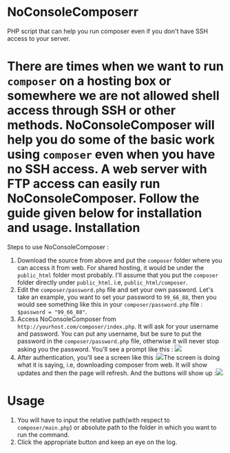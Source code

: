 NoConsoleComposerr
=================

PHP script that can help you run composer even if you don't have SSH access to your server.

There are times when we want to run `composer` on a hosting box or somewhere we are not allowed shell access through SSH or other methods. NoConsoleComposer will help you do some of the basic work using `composer` even when you have no SSH access. A web server with FTP access can easily run NoConsoleComposer. Follow the guide given below for installation and usage.
Installation
=================

Steps to use NoConsoleComposer :

 1. Download the source from above and put the `composer` folder where you can access it from web. For shared hosting, it would be under the `public_html` folder most probably. I'll assume that you put the `composer` folder directly under `public_html`. i.e, `public_html/composer`.
 2. Edit the `composer/password.php` file and set your own password. Let's take an example, you want to set your password to `99_66_88`, then you would see something like this in your `composer/password.php` file : `$password = "99_66_88"`.
 3. Access NoConsoleComposer from `http://yourhost.com/composer/index.php`. It will ask for your username and password. You can put any username, but be sure to put the password in the `composer/password.php` file, otherwise it will never stop asking you the password. You'll see a prompt like this : ![](http://i.imgur.com/jJqkh3B.png?1)
 4. After authentication, you'll see a screen like this :![](http://i.imgur.com/qXyrcr5.png?1)The screen is doing what it is saying, i.e, downloading composer from web. It will show updates and then the page will refresh. And the buttons will show up :![](http://i.imgur.com/c3KE4HE.png?1)

Usage
==================

 1. You will have to input the relative path(with respect to `composer/main.php`) or absolute path to the folder in which you want to run the command.
 2. Click the appropriate button and keep an eye on the log.

